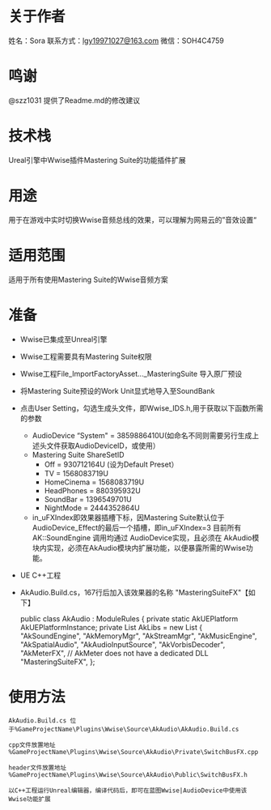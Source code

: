 # 关于作者
姓名：Sora
联系方式：lgy19971027@163.com
微信：SOH4C4759

# 鸣谢
@szz1031 提供了Readme.md的修改建议

# 技术栈
Ureal引擎中Wwise插件Mastering Suite的功能插件扩展

# 用途
用于在游戏中实时切换Wwise音频总线的效果，可以理解为网易云的”音效设置“

# 适用范围
适用于所有使用Mastering Suite的Wwise音频方案

# 准备
- Wwise已集成至Unreal引擎

- Wwise工程需要具有Mastering Suite权限

- Wwise工程File_ImportFactoryAsset..._MasteringSuite 导入原厂预设

- 将Mastering Suite预设的Work Unit显式地导入至SoundBank

- 点击User Setting，勾选生成头文件，即Wwise_IDS.h,用于获取以下函数所需的参数

  - AudioDevice “System" = 3859886410U(如命名不同则需要另行生成上述头文件获取AudioDeviceID，或使用）
  - Mastering Suite ShareSetID
    - Off = 930712164U (设为Default Preset）
    - TV = 1568083719U
    - HomeCinema = 1568083719U
    - HeadPhones = 880395932U
    - SoundBar = 1396549701U
    - NightMode = 2444352864U
  - in_uFXIndex即效果器插槽下标，因Mastering Suite默认位于AudioDevice_Effect的最后一个插槽，即in_uFXIndex=3
目前所有 AK::SoundEngine 调用均通过 AudioDevice实现，且必须在 AkAudio模块内实现，必须在AkAudio模块内扩展功能，以便暴露所需的Wwise功能。

- UE C++工程

- AkAudio.Build.cs，167行后加入该效果器的名称  "MasteringSuiteFX"【如下】

    public class AkAudio : ModuleRules
    {
            private static AkUEPlatform AkUEPlatformInstance;
            private List<string> AkLibs = new List<string> 
            {
                    "AkSoundEngine",
                    "AkMemoryMgr",
                    "AkStreamMgr",
                    "AkMusicEngine",
                    "AkSpatialAudio",
                    "AkAudioInputSource",
                    "AkVorbisDecoder",
                    "AkMeterFX", // AkMeter does not have a dedicated DLL
                    "MasteringSuiteFX",
            };

# 使用方法
    AkAudio.Build.cs 位于%GameProjectName\Plugins\Wwise\Source\AkAudio\AkAudio.Build.cs

    cpp文件放置地址 %GameProjectName\Plugins\Wwise\Source\AkAudio\Private\SwitchBusFX.cpp

    header文件放置地址 %GameProjectName\Plugins\Wwise\Source\AkAudio\Public\SwitchBusFX.h

    以C++工程运行Unreal编辑器，编译代码后，即可在蓝图Wwise|AudioDevice中使用该Wwise功能扩展
